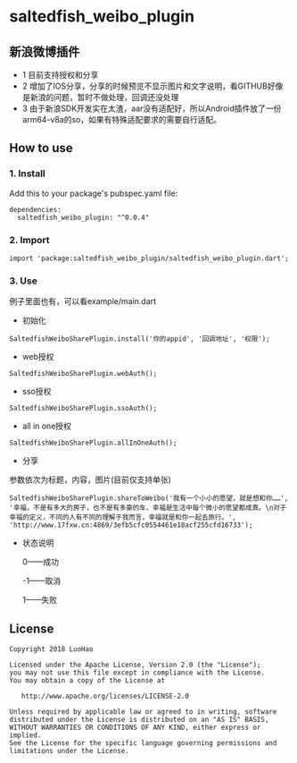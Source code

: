 # saltedfish_weibo_plugin

## 新浪微博插件

- 1 目前支持授权和分享
- 2 增加了IOS分享，分享的时候预览不显示图片和文字说明，看GITHUB好像是新浪的问题，暂时不做处理，回调还没处理
- 3 由于新浪SDK开发实在太渣，aar没有适配好，所以Android插件放了一份arm64-v8a的so，如果有特殊适配要求的需要自行适配。

## How to use

### 1. Install
Add this to your package's pubspec.yaml file:
```flutter
dependencies:
  saltedfish_weibo_plugin: "^0.0.4"
```
### 2. Import
```flutter
import 'package:saltedfish_weibo_plugin/saltedfish_weibo_plugin.dart';
```



### 3. Use

例子里面也有，可以看example/main.dart

-  初始化
```
SaltedfishWeiboSharePlugin.install('你的appid', '回调地址', '权限');
```
-  web授权

```
SaltedfishWeiboSharePlugin.webAuth();
```
-  sso授权
```
SaltedfishWeiboSharePlugin.ssoAuth();
```
-  all in one授权
```
SaltedfishWeiboSharePlugin.allInOneAuth();
```
-  分享

参数依次为标题，内容，图片(目前仅支持单张)
```
SaltedfishWeiboSharePlugin.shareToWeibo('我有一个小小的愿望，就是想和你……', '幸福，不是有多大的房子，也不是有多豪的车，幸福是生活中每个微小的愿望都成真。\n对于幸福的定义，不同的人有不同的理解于我而言，幸福就是和你一起去旅行。', 'http://www.17fxw.cn:4869/3efb5cfc0554461e18acf255cfd16733');
```
- 状态说明

    0——成功

    -1——取消

    1——失败
## License
    Copyright 2018 LuoHao

    Licensed under the Apache License, Version 2.0 (the "License");
    you may not use this file except in compliance with the License.
    You may obtain a copy of the License at

       http://www.apache.org/licenses/LICENSE-2.0

    Unless required by applicable law or agreed to in writing, software
    distributed under the License is distributed on an "AS IS" BASIS,
    WITHOUT WARRANTIES OR CONDITIONS OF ANY KIND, either express or implied.
    See the License for the specific language governing permissions and
    limitations under the License.

